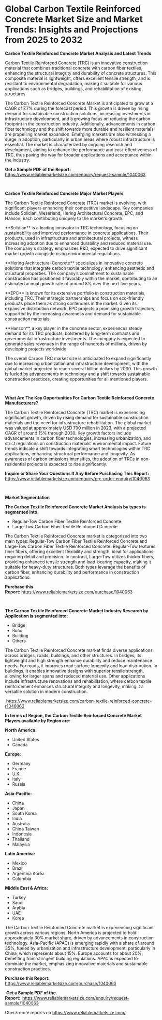 <p><h1>Global Carbon Textile Reinforced Concrete Market Size and Market Trends: Insights and Projections from 2025 to 2032</h1></p><p><strong>Carbon Textile Reinforced Concrete Market Analysis and Latest Trends</strong></p>
<p><p>Carbon Textile Reinforced Concrete (TRC) is an innovative construction material that combines traditional concrete with carbon fiber textiles, enhancing the structural integrity and durability of concrete structures. This composite material is lightweight, offers excellent tensile strength, and is resistant to environmental degradation, making it suitable for various applications such as bridges, buildings, and rehabilitation of existing structures.</p><p>The Carbon Textile Reinforced Concrete Market is anticipated to grow at a CAGR of 7.7% during the forecast period. This growth is driven by rising demand for sustainable construction solutions, increasing investments in infrastructure development, and a growing focus on reducing the carbon footprint in the construction industry. Additionally, advancements in carbon fiber technology and the shift towards more durable and resilient materials are propelling market expansion. Emerging markets are also witnessing a surge in adoption, particularly in urban areas where robust infrastructure is essential. The market is characterized by ongoing research and development, aiming to enhance the performance and cost-effectiveness of TRC, thus paving the way for broader applications and acceptance within the industry.</p></p>
<p><strong>Get a Sample PDF of the Report:&nbsp;</strong> <a href="https://www.reliablemarketsize.com/enquiry/request-sample/1040063?utm_campaign=1836&utm_medium=2&utm_source=Github&utm_content=ia&utm_term=30012025&utm_id=carbon-textile-reinforced-concrete">https://www.reliablemarketsize.com/enquiry/request-sample/1040063</a></p>
<p>&nbsp;</p>
<p><strong>Carbon Textile Reinforced Concrete Major Market Players</strong></p>
<p><p>The Carbon Textile Reinforced Concrete (TRC) market is evolving, with significant players enhancing their competitive landscape. Key companies include Solidian, Weserland, Hering Architectural Concrete, EPC, and Hanson, each contributing uniquely to the market's growth.</p><p>**Solidian** is a leading innovator in TRC technology, focusing on sustainability and improved performance in concrete applications. Their products, used in infrastructure and architectural projects, witness increasing adoption due to enhanced durability and reduced material use. The company's strategy emphasizes R&D, expected to drive significant market growth alongside rising environmental regulations.</p><p>**Hering Architectural Concrete** specializes in innovative concrete solutions that integrate carbon textile technology, enhancing aesthetic and structural properties. The company’s commitment to sustainable construction has positioned it favorably within the market, contributing to an estimated annual growth rate of around 8% over the next five years.</p><p>**EPC** is known for its extensive portfolio in construction materials, including TRC. Their strategic partnerships and focus on eco-friendly products place them as strong contenders in the market. Given its expansive distribution network, EPC projects a promising growth trajectory, supported by the increasing awareness and demand for sustainable construction materials.</p><p>**Hanson**, a key player in the concrete sector, experiences steady demand for its TRC products, bolstered by long-term contracts and governmental infrastructure investments. The company is expected to generate sales revenues in the range of hundreds of millions, driven by developing projects worldwide.</p><p>The overall Carbon TRC market size is anticipated to expand significantly due to increasing urbanization and infrastructure development, with the global market projected to reach several billion dollars by 2030. This growth is fueled by advancements in technology and a shift towards sustainable construction practices, creating opportunities for all mentioned players.</p></p>
<p>&nbsp;</p>
<p><strong>What Are The Key Opportunities For Carbon Textile Reinforced Concrete Manufacturers?</strong></p>
<p><p>The Carbon Textile Reinforced Concrete (TRC) market is experiencing significant growth, driven by rising demand for sustainable construction materials and the need for infrastructure rehabilitation. The global market was valued at approximately USD 700 million in 2023, with a projected CAGR of around 15% through 2030. Key growth factors include advancements in carbon fiber technologies, increasing urbanization, and strict regulations on construction materials' environmental impact. Future trends indicate a shift towards integrating smart technologies within TRC applications, enhancing structural performance and longevity. As awareness of carbon emissions intensifies, the adoption of TRCs in non-residential projects is expected to rise significantly.</p></p>
<p><strong>Inquire or Share Your Questions If Any Before Purchasing This Report:</strong> <a href="https://www.reliablemarketsize.com/enquiry/pre-order-enquiry/1040063?utm_campaign=1836&utm_medium=2&utm_source=Github&utm_content=ia&utm_term=30012025&utm_id=carbon-textile-reinforced-concrete">https://www.reliablemarketsize.com/enquiry/pre-order-enquiry/1040063</a></p>
<p>&nbsp;</p>
<p><strong>Market Segmentation</strong></p>
<p><strong>The Carbon Textile Reinforced Concrete Market Analysis by types is segmented into:</strong></p>
<p><ul><li>Regular-Tow Carbon Fiber Textile Reinforced Concrete</li><li>Large-Tow Carbon Fiber Textile Reinforced Concrete</li></ul></p>
<p><p>The Carbon Textile Reinforced Concrete market is categorized into two main types: Regular-Tow Carbon Fiber Textile Reinforced Concrete and Large-Tow Carbon Fiber Textile Reinforced Concrete. Regular-Tow features finer fibers, offering excellent flexibility and strength, ideal for applications requiring detail and precision. In contrast, Large-Tow utilizes thicker fibers, providing enhanced tensile strength and load-bearing capacity, making it suitable for heavy-duty structures. Both types leverage the benefits of carbon fiber, enhancing durability and performance in construction applications.</p></p>
<p><strong>Purchase this Report:&nbsp;</strong><a href="https://www.reliablemarketsize.com/purchase/1040063?utm_campaign=1836&utm_medium=2&utm_source=Github&utm_content=ia&utm_term=30012025&utm_id=carbon-textile-reinforced-concrete">https://www.reliablemarketsize.com/purchase/1040063</a></p>
<p>&nbsp;</p>
<p><strong>The Carbon Textile Reinforced Concrete Market Industry Research by Application is segmented into:</strong></p>
<p><ul><li>Bridge</li><li>Road</li><li>Building</li><li>Others</li></ul></p>
<p><p>The Carbon Textile Reinforced Concrete market finds diverse applications across bridges, roads, buildings, and other structures. In bridges, its lightweight and high strength enhance durability and reduce maintenance needs. For roads, it improves road surface longevity and load distribution. In buildings, it enables innovative designs with superior tensile strength, allowing for larger spans and reduced material use. Other applications include infrastructure renovations and rehabilitation, where carbon textile reinforcement enhances structural integrity and longevity, making it a versatile solution in modern construction.</p></p>
<p><a href="https://www.reliablemarketsize.com/carbon-textile-reinforced-concrete-r1040063?utm_campaign=1836&utm_medium=2&utm_source=Github&utm_content=ia&utm_term=30012025&utm_id=carbon-textile-reinforced-concrete">&nbsp;https://www.reliablemarketsize.com/carbon-textile-reinforced-concrete-r1040063</a></p>
<p><strong>In terms of Region, the Carbon Textile Reinforced Concrete Market Players available by Region are:</strong></p>
<p>
    <p> <strong> North America: </strong>
        <ul>
            <li>United States</li>
            <li>Canada</li>
        </ul>
        </p> 
    <p> <strong> Europe: </strong>
        <ul>
            <li>Germany</li>
            <li>France</li>
            <li>U.K.</li>
            <li>Italy</li>
            <li>Russia</li>
        </ul>
        </p> 
    <p> <strong> Asia-Pacific: </strong>
        <ul>
            <li>China</li>
            <li>Japan</li>
            <li>South Korea</li>
            <li>India</li>
            <li>Australia</li>
            <li>China Taiwan</li>
            <li>Indonesia</li>
            <li>Thailand</li>
            <li>Malaysia</li>
        </ul>
        </p> 
    <p> <strong> Latin America: </strong>
        <ul>
            <li>Mexico</li>
            <li>Brazil</li>
            <li>Argentina Korea</li>
            <li>Colombia</li>
        </ul>
        </p> 
    <p> <strong> Middle East & Africa: </strong>
        <ul>
            <li>Turkey</li>
            <li>Saudi</li>
            <li>Arabia</li>
            <li>UAE</li>
            <li>Korea</li>
        </ul>
    </p>
    </p>
<p><p>The Carbon Textile Reinforced Concrete market is experiencing significant growth across various regions. North America is projected to hold approximately 30% market share, driven by advancements in construction technology. Asia-Pacific (APAC) is emerging rapidly with a share of around 35%, fueled by urbanization and infrastructure development, particularly in China, which represents about 15%. Europe accounts for about 20%, benefiting from stringent building regulations. APAC is expected to dominate the market, emphasizing innovative materials and sustainable construction practices.</p></p>
<p><strong>Purchase this Report: </strong><a href="https://www.reliablemarketsize.com/purchase/1040063?utm_campaign=1836&utm_medium=2&utm_source=Github&utm_content=ia&utm_term=30012025&utm_id=carbon-textile-reinforced-concrete">https://www.reliablemarketsize.com/purchase/1040063</a></p>
<p>&nbsp;<strong>Get a Sample PDF of the Report:&nbsp;&nbsp;</strong><a href="https://www.reliablemarketsize.com/enquiry/request-sample/1040063?utm_campaign=1836&utm_medium=2&utm_source=Github&utm_content=ia&utm_term=30012025&utm_id=carbon-textile-reinforced-concrete">https://www.reliablemarketsize.com/enquiry/request-sample/1040063</a></p>
<p><strong></strong></p>
<p>Check more reports on <a href="https://www.reliablemarketsize.com/?utm_campaign=1836&utm_medium=2&utm_source=Github&utm_content=ia&utm_term=30012025&utm_id=carbon-textile-reinforced-concrete">https://www.reliablemarketsize.com/</a></p>